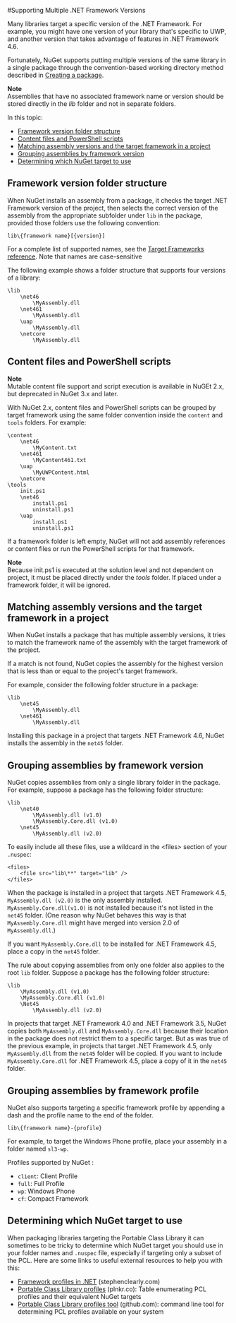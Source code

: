 #Supporting Multiple .NET Framework Versions

Many libraries target a specific version of the .NET Framework. For example, you might have one version of your library that's specific to UWP, and another version that takes advantage of features in .NET Framework 4.6. 

Fortunately, NuGet supports putting multiple versions of the same library in a single package through the convention-based working directory method described in [Creating a package](/ndocs/create-packages/creating-a-package#from-a-convention-based-working-directory).

<div class="block-callout-info">
	<strong>Note</strong><br>
	Assemblies that have no associated framework name or version should be stored directly in the <em>lib</em> folder and not in separate folders.
</div>

In this topic:

- [Framework version folder structure](#framework-version-folder-structure)
- [Content files and PowerShell scripts](#content-files-and-powershell-scripts)
- [Matching assembly versions and the target framework in a project](matching-assembly-versions-and-the-target-framework-in-a-project)
- [Grouping assemblies by framework version](#grouping-assemblies-by-framework-version)
- [Determining which NuGet target to use](#determining-which-nuget-target-to-use)


## Framework version folder structure

When NuGet installs an assembly from a package, it checks the target .NET Framework version of the project, then selects the correct version of the assembly from the appropriate subfolder under `lib` in the package, provided those folders use the following convention: 
    
    lib\{framework name}[{version}]

For a complete list of supported names, see the [Target Frameworks reference](/ndocs/schema/target-frameworks#supported-frameworks). Note that names are case-sensitive 

The following example shows a folder structure that supports four versions of a library:

	\lib
	    \net46
	        \MyAssembly.dll
	    \net461
	        \MyAssembly.dll
	    \uap
	        \MyAssembly.dll
	    \netcore
	        \MyAssembly.dll


## Content files and PowerShell scripts

<div class="block-callout-warning">
	<strong>Note</strong><br>
	Mutable content file support and script execution is available in NuGEt 2.x, but deprecated in NuGet 3.x and later.
</div>

With NuGet 2.x, content files and PowerShell scripts can be grouped by target framework using the same folder convention inside the `content` and `tools` folders. For example:

    \content
	    \net46
	        \MyContent.txt
	    \net461
	        \MyContent461.txt
	    \uap
	        \MyUWPContent.html
	    \netcore
	\tools
	    init.ps1
	    \net46
	        install.ps1
	        uninstall.ps1
	    \uap
	        install.ps1
	        uninstall.ps1
            
If a framework folder is left empty, NuGet will not add assembly references or content files or run the PowerShell scripts for that framework.

<div class="block-callout-info">
    <strong>Note</strong><br>
    Because init.ps1 is executed at the solution level and not dependent on project, it must be placed directly under the <em>tools</em> folder. If placed under a framework folder, it will be ignored.
</div> 


## Matching assembly versions and the target framework in a project

When NuGet installs a package that has multiple assembly versions, it tries to match the framework name of the assembly with the target framework of the project. 

If a match is not found, NuGet copies the assembly for the highest version that is less than or equal to the project's target framework. 

For example, consider the following folder structure in a package:

	\lib
	    \net45
	        \MyAssembly.dll
	    \net461
	        \MyAssembly.dll


Installing this package in a project that targets .NET Framework 4.6, NuGet installs the assembly in the `net45` folder.

## Grouping assemblies by framework version

NuGet copies assemblies from only a single library folder in the package. For example, suppose a package has the following folder structure:

	\lib
	    \net40
	        \MyAssembly.dll (v1.0)
	        \MyAssembly.Core.dll (v1.0)
	    \net45
	        \MyAssembly.dll (v2.0)


To easily include all these files, use a wildcard in the &lt;files&gt; section of your `.nuspec`:

    <files>
	    <file src="lib\**" target="lib" />
    </files>

When the package is installed in a project that targets .NET Framework 4.5, `MyAssembly.dll (v2.0)` is the only assembly installed. `MyAssembly.Core.dll(v1.0)` is not installed because it's not listed in the `net45` folder. (One reason why NuGet behaves this way is that `MyAssembly.Core.dll` might have merged into version 2.0 of `MyAssembly.dll`.) 

If you want `MyAssembly.Core.dll` to be installed for .NET Framework 4.5, place a copy in the `net45` folder.

The rule about copying assemblies from only one folder also applies to the root `lib` folder. Suppose a package has the following folder structure:

	\lib
	    \MyAssembly.dll (v1.0)
	    \MyAssembly.Core.dll (v1.0)
	    \Net45
	        \MyAssembly.dll (v2.0)

In projects that target .NET Framework 4.0 and .NET Framework 3.5, NuGet copies both `MyAssembly.dll` and `MyAssembly.Core.dll` because their location in the package does not restrict them to a specific target. But as was true of the previous example, in projects that target .NET Framework 4.5, only `MyAssembly.dll` from the `net45` folder will be copied. If you want to include `MyAssembly.Core.dll` for .NET Framework 4.5, place a copy of it in the `net45` folder.


## Grouping assemblies by framework profile

NuGet also supports targeting a specific framework profile by appending a dash and the profile name to the end of the folder.

	lib\{framework name}-{profile}

For example, to target the Windows Phone profile, place your assembly in a folder named `sl3-wp`.

Profiles supported by NuGet :

* `client`: Client Profile
* `full`: Full Profile
* `wp`: Windows Phone
* `cf`: Compact Framework

## Determining which NuGet target to use

When packaging libraries targeting the Portable Class Library it can sometimes to be tricky to determine which NuGet target you should use in your folder names and `.nuspec` file, especially if targeting only a subset of the PCL. Here are some links to useful external resources to help you with this:

* [Framework profiles in .NET](http://blog.stephencleary.com/2012/05/framework-profiles-in-net.html) (stephenclearly.com)
* [Portable Class Library profiles](http://embed.plnkr.co/03ck2dCtnJogBKHJ9EjY/preview) (plnkr.co): Table enumerating PCL profiles and their equivalent NuGet targets
* [Portable Class Library profiles tool](https://github.com/StephenCleary/PortableLibraryProfiles) (github.com): command line tool for determining PCL profiles available on your system
